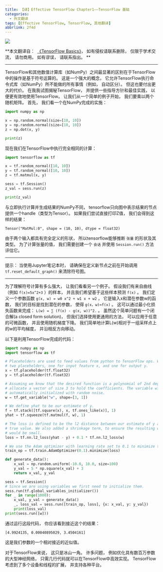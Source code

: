 ```yaml
---
title: 【译】Effective TensorFlow Chapter1——TensorFlow 基础
categories:
  - 外文翻译
tags: [Effective TensorFlow, TensorFlow, 其他翻译]
abbrlink: 2f4d
---
```


![](https://ws3.sinaimg.cn/large/006tNc79ly1fzpym7tmc9j30u00gwjrj.jpg)

**本文翻译自：  [《TensorFlow Basics》](https://github.com/vahidk/EffectiveTensorflow#basics)， 如有侵权请联系删除， 仅限于学术交流， 请勿商用。 如有谬误， 请联系指出。 **

---
TensorFlow和其他数值计算库（如NumPy）之间最显著的区别在于TensorFlow中的操作是基于符号运算的。 这是一个强大的概念， 它允许TensorFlow执行命令式库（如NumPy）所不能做的所有事情（例如， 自动区分）。 但这也要付出更大的代价。 在我我试图揭秘TensorFlow， 并提供一些指导方针和最佳实践， 以便更有效地使用TensorFlow。 
让我们从一个简单的例子开始， 我们要乘以两个随机矩阵。 首先， 我们看一个在NumPy完成的实施： 

```python
import numpy as np

x = np.random.normal(size=[10, 10])
y = np.random.normal(size=[10, 10])
z = np.dot(x, y)

print(z)
```

现在我们在TensorFlow中执行完全相同的计算： 

<!--more-->

```python
import tensorflow as tf

x = tf.random_normal([10, 10])
y = tf.random_normal([10, 10])
z = tf.matmul(x, y)

sess = tf.Session()
z_val = sess.run(z)

print(z_val)
```

与立即执行计算并生成结果的NumPy不同， tensorflow只向图中表示结果的节点提供一个handle（类型为Tensor）。 如果我们尝试直接打印Z值， 我们会得到这样的结果： 

```
Tensor("MatMul:0", shape = (10, 10), dtype = float32)
```

由于两个输入都具有完全定义的形状， 所以tensorflow能够推断 `张量` 的形状及其类型。 为了计算张量的值， 我们需要创建一个 `会话` 并使用 `Session.run()` 方法评估它。 

------

提示： 当使用Jupyter笔记本时， 请确保在定义新节点之前在开始调用 `tf.reset_default_graph()` 来清除符号图。 

------

为了理解符号计算有多么强大， 让我们看看另一个例子。 假设我们有来自曲线（例如 `f(x)=5x^2+3` ）的样本， 并且我们希望基于这些样本预测 `f(x)` 。 我们定义一个参数函数 `g(x, w) = w0 x^2 + w1 x + w2` ， 它是输入x和潜在参数w的函数， 我们的目标是找到潜在的参数， 使得 `g(x，w)≈f(x)` 。 这可以通过最小化损失函数来完成： `L(w) = ∑ (f(x) - g(x, w))^2.` 。 虽然这个简单问题有一个闭合解(a closed form solution)， 但我们选择使用更通用的方法， 可以应用于任意的可微函数， 并且使用随机梯度下降。 我们简单地计算L(w)相对于一组采样点上的w的平均梯度， 并沿相反方向移动。 

以下是利用TensorFlow完成的代码： 

```python
import numpy as np
import tensorflow as tf

# Placeholders are used to feed values from python to TensorFlow ops. We define
# two placeholders, one for input feature x, and one for output y.
x = tf.placeholder(tf.float32)
y = tf.placeholder(tf.float32)

# Assuming we know that the desired function is a polynomial of 2nd degree, we
# allocate a vector of size 3 to hold the coefficients. The variable will be
# automatically initialized with random noise.
w = tf.get_variable("w", shape=[3, 1])

# We define yhat to be our estimate of y.
f = tf.stack([tf.square(x), x, tf.ones_like(x)], 1)
yhat = tf.squeeze(tf.matmul(f, w), 1)

# The loss is defined to be the l2 distance between our estimate of y and its
# true value. We also added a shrinkage term, to ensure the resulting weights
# would be small.
loss = tf.nn.l2_loss(yhat - y) + 0.1 * tf.nn.l2_loss(w)

# We use the Adam optimizer with learning rate set to 0.1 to minimize the loss.
train_op = tf.train.AdamOptimizer(0.1).minimize(loss)

def generate_data():
    x_val = np.random.uniform(-10.0, 10.0, size=100)
    y_val = 5 * np.square(x_val) + 3
    return x_val, y_val

sess = tf.Session()
# Since we are using variables we first need to initialize them.
sess.run(tf.global_variables_initializer())
for _ in range(1000):
    x_val, y_val = generate_data()
    _, loss_val = sess.run([train_op, loss], {x: x_val, y: y_val})
    print(loss_val)
print(sess.run([w]))
```

通过运行这段代码， 你应该看到接近这个的结果： 

```
[4.9924135, 0.00040895029, 3.4504161]
```

这是我们参数的一个相对接近的近似值。 

对于TensorFlow来说， 这只是冰山一角。 许多问题， 例如优化具有数百万参数的大型神经网络， 只需几行代码就可以在TensorFlow中高效实现。 TensorFlow考虑到了多个设备和线程的扩展， 并支持各种平台。 